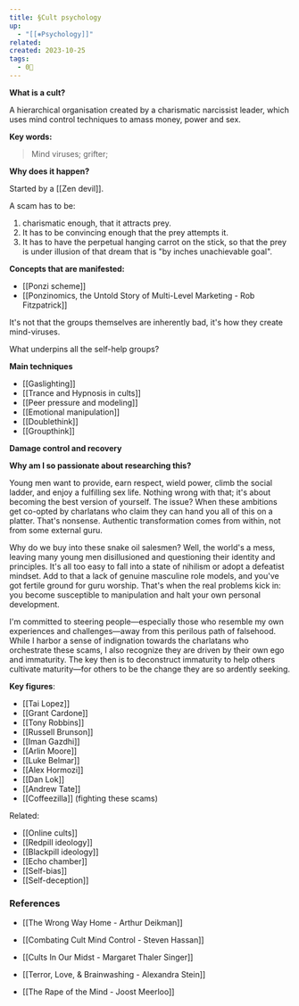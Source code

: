 ```yaml
---
title: §Cult psychology
up:
  - "[[⎈Psychology]]"
related: 
created: 2023-10-25
tags:
  - 0🌲
---
```

**What is a cult?**

A hierarchical organisation created by a charismatic narcissist leader, which uses mind control techniques to amass money, power and sex.

**Key words:** 

> Mind viruses; grifter;



**Why does it happen?**

Started by a [[Zen devil]].

A scam has to be: 
1. charismatic enough, that it attracts prey. 
2. It has to be convincing enough that the prey attempts it. 
3. It has to have the perpetual hanging carrot on the stick, so that the prey is under illusion of that dream that is "by inches unachievable goal".

**Concepts that are manifested:**

- [[Ponzi scheme]]
- [[Ponzinomics, the Untold Story of Multi-Level Marketing - Rob Fitzpatrick]]

It's not that the groups themselves are inherently bad, it's how they create mind-viruses.

What underpins all the self-help groups?

**Main techniques**

- [[Gaslighting]]
- [[Trance and Hypnosis in cults]]
- [[Peer pressure and modeling]]
- [[Emotional manipulation]]
- [[Doublethink]]
- [[Groupthink]]

**Damage control and recovery**


**Why am I so passionate about researching this?**

Young men want to provide, earn respect, wield power, climb the social ladder, and enjoy a fulfilling sex life. Nothing wrong with that; it's about becoming the best version of yourself. The issue? When these ambitions get co-opted by charlatans who claim they can hand you all of this on a platter. That's nonsense. Authentic transformation comes from within, not from some external guru.

Why do we buy into these snake oil salesmen? Well, the world's a mess, leaving many young men disillusioned and questioning their identity and principles. It's all too easy to fall into a state of nihilism or adopt a defeatist mindset. Add to that a lack of genuine masculine role models, and you've got fertile ground for guru worship. That's when the real problems kick in: you become susceptible to manipulation and halt your own personal development.

I'm committed to steering people—especially those who resemble my own experiences and challenges—away from this perilous path of falsehood. While I harbor a sense of indignation towards the charlatans who orchestrate these scams, I also recognize they are driven by their own ego and immaturity. The key then is to deconstruct immaturity to help others cultivate maturity—for others to be the change they are so ardently seeking.

**Key figures**:

- [[Tai Lopez]]
- [[Grant Cardone]]
- [[Tony Robbins]]
- [[Russell Brunson]]
- [[Iman Gazdhi]]
- [[Arlin Moore]]
- [[Luke Belmar]]
- [[Alex Hormozi]]
- [[Dan Lok]]
- [[Andrew Tate]]
- [[Coffeezilla]]  (fighting these scams)

Related: 

- [[Online cults]]
- [[Redpill ideology]]
- [[Blackpill ideology]]
- [[Echo chamber]]
- [[Self-bias]]
- [[Self-deception]]

### References

- [[The Wrong Way Home - Arthur Deikman]]

- [[Combating Cult Mind Control - Steven Hassan]]

- [[Cults In Our Midst - Margaret Thaler Singer]]

- [[Terror, Love, & Brainwashing - Alexandra Stein]]

- [[The Rape of the Mind - Joost Meerloo]]

